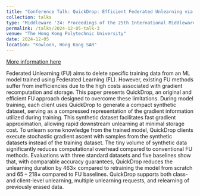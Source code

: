 ```yaml
---
title: "Conference Talk: QuickDrop: Efficient Federated Unlearning via Synthetic Data Generation"
collection: talks
type: "Middleware '24: Proceedings of the 25th International Middleware Conference"
permalink: /talks/2024-12-05-talk-3
venue: "The Hong Kong Polytechnic University"
date: 2024-12-05
location: "Kowloon, Hong Kong SAR"
---
```


[More information here](https://dl.acm.org/doi/10.1145/3652892.3700764) 

Federated Unlearning (FU) aims to delete specific training data from an ML model trained using Federated Learning (FL). However, existing FU methods suffer from inefficiencies due to the high costs associated with gradient recomputation and storage. This paper presents QuickDrop, an original and efficient FU approach designed to overcome these limitations. During model training, each client uses QuickDrop to generate a compact synthetic dataset, serving as a compressed representation of the gradient information utilized during training. This synthetic dataset facilitates fast gradient approximation, allowing rapid downstream unlearning at minimal storage cost. To unlearn some knowledge from the trained model, QuickDrop clients execute stochastic gradient ascent with samples from the synthetic datasets instead of the training dataset. The tiny volume of synthetic data significantly reduces computational overhead compared to conventional FU methods. Evaluations with three standard datasets and five baselines show that, with comparable accuracy guarantees, QuickDrop reduces the unlearning duration by 463× compared to retraining the model from scratch and 65 – 218× compared to FU baselines. QuickDrop supports both class- and client-level unlearning, multiple unlearning requests, and relearning of previously erased data.

